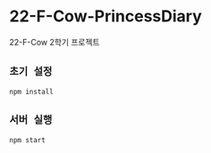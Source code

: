 # 22-F-Cow-PrincessDiary

22-F-Cow 2학기 프로젝트

## `초기 설정`

```
npm install
```

## `서버 실행`

```
npm start
```
